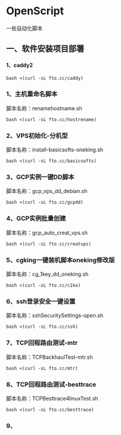 # OpenScript
一些自动化脚本

## 一、软件安装项目部署  
#### 1、caddy2  
```  
bash <(curl -sL fto.cc/caddy)  
```   


### 1、主机重命名脚本   
脚本名称：renamehostname.sh  
``` 
bash <(curl -sL fto.cc/hostrename)   
```  

### 2、VPS初始化-分机型
脚本名称：install-basicsofts-oneking.sh
```  
bash <(curl -sL fto.cc/basicsofts)   
```  

### 3、GCP实例一键DD脚本
脚本名称：gcp_vps_dd_debian.sh   
```  
bash <(curl -sL fto.cc/gcpdd)  
```  

### 4、GCP实例批量创建  
脚本名称：gcp_auto_creat_vps.sh  
```  
bash <(curl -sL fto.cc/creatvps)   
```  

### 5、cgking一键装机脚本oneking修改版   
脚本名称：cg_1key_dd_oneking.sh  
```  
bash <(curl -sL fto.cc/c1ko)  
```   

### 6、ssh登录安全一键设置   
脚本名称：sshSecuritySettings-open.sh   
```   
bash <(curl -sL fto.cc/ssh)   
```  

### 7、TCP回程路由测试-mtr   
脚本名称：TCPBackhaulTest-mtr.sh   
```   
bash <(curl -sL fto.cc/mtr)   
```   

### 8、TCP回程路由测试-besttrace  
脚本名称：TCPBesttrace4linuxTest.sh   
```   
bash <(curl -sL fto.cc/besttrace)   
```   

### 9、

